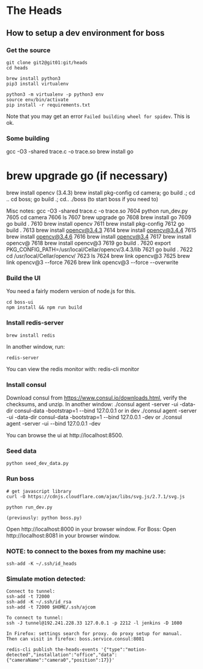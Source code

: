 # The Heads


## How to setup a dev environment for boss

### Get the source
    git clone git2@git01:git/heads
    cd heads
    
    brew install python3
    pip3 install virtualenv
    
    python3 -m virtualenv -p python3 env
    source env/bin/activate
    pip install -r requirements.txt
    
Note that you may get an error `Failed building wheel for spidev`. 
This is ok.

### Some building 
gcc -O3 -shared trace.c -o trace.so
brew install go
# brew upgrade go (if necessary)
brew install opencv (3.4.3)
brew install pkg-config
cd camera; go build .; cd ..
cd boss; go build .; cd..
./boss (to start boss if you need to)

Misc notes:
gcc -O3 -shared trace.c -o trace.so
 7604  python run_dev.py
 7605  cd camera
 7606  ls
 7607  brew upgrade go
 7608  brew install go
 7609  go build .
 7610  brew install opencv
 7611  brew install pkg-config
 7612  go build .
 7613  brew install opencv@3.4.3
 7614  brew install opencv@3.4.4
 7615  brew install opencv@3.4.6
 7616  brew install opencv@3.4
 7617  brew install opencv@
 7618  brew install opencv@3
 7619  go build .
 7620  export PKG_CONFIG_PATH=/usr/local/Cellar/opencv/3.4.3/lib
 7621  go build .
 7622  cd /usr/local/Cellar/opencv/
 7623  ls
 7624  brew link opencv@3
 7625  brew link opencv@3 --force
 7626  brew link opencv@3 --force --overwrite

    
### Build the UI

You need a fairly modern version of node.js for this.

    cd boss-ui
    npm install && npm run build
    
### Install redis-server
    brew install redis
    
In another window, run:

    redis-server

You can view the redis monitor with:
    redis-cli monitor

### Install consul

Download consul from https://www.consul.io/downloads.html, verify the checksums, and unzip.
In another window:
    ./consul agent -server -ui -data-dir consul-data -bootstrap=1 --bind 127.0.0.1
    or in dev
    ./consul agent -server -ui -data-dir consul-data -bootstrap=1 --bind 127.0.0.1 -dev
    or 
    ./consul agent -server -ui --bind 127.0.0.1 -dev
    
You can browse the ui at http://localhost:8500.

### Seed data

    python seed_dev_data.py

### Run boss

    # get javascript library 
    curl -O https://cdnjs.cloudflare.com/ajax/libs/svg.js/2.7.1/svg.js

    python run_dev.py

    (previously: python boss.py)
    
Open http://localhost:8000 in your browser window.
For Boss: Open http://localhost:8081 in your browser window.

### NOTE: to connect to the boxes from my machine use:
    ssh-add -K ~/.ssh/id_heads

### Simulate motion detected:
    Connect to tunnel: 
    ssh-add -t 72000
    ssh-add -K ~/.ssh/id_rsa
    ssh-add -t 72000 $HOME/.ssh/ajcom

    To connect to tunnel:
    ssh -J tunnel@192.241.228.33 127.0.0.1 -p 2212 -l jenkins -D 1080

    In Firefox: settings search for proxy. do proxy setup for manual.
    Then can visit in firefox: boss.service.consul:8081

    redis-cli publish the-heads-events '{"type":"motion-detected","installation":"office","data":{"cameraName":"camera0","position":17}}'
